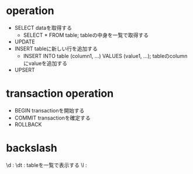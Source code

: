 # operation
- SELECT
	dataを取得する
	- SELECT * FROM table; tableの中身を一覧で取得する
- UPDATE
- INSERT
	tableに新しい行を追加する
	- INSERT INTO table (column1, ...) VALUES (value1, ...); 
		tableのcolumnにvalueを追加する
- UPSERT
# transaction operation
- BEGIN
    transactionを開始する
- COMMIT
    transactionを確定する
- ROLLBACK
# backslash
\d : 
\dt : tableを一覧で表示する
\l : 